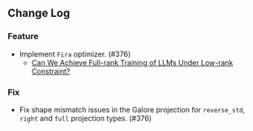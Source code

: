 ## Change Log

### Feature

* Implement `Fira` optimizer. (#376)
    * [Can We Achieve Full-rank Training of LLMs Under Low-rank Constraint?](https://arxiv.org/abs/2410.01623) 

### Fix

* Fix shape mismatch issues in the Galore projection for `reverse_std`, `right` and `full` projection types. (#376)
